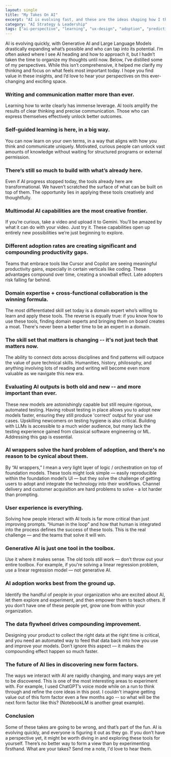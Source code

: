 ```yaml
---
layout: single
title: "My Takes On AI"
excerpt: "AI is evolving fast, and these are the ideas shaping how I think about it — from self-guided learning to the importance of UX in adoption. There's still so much to build, and the best way to form a perspective is to dive in and experiment. What are your takes?"
category: "AI Strategy & Leadership"
tags: ["ai-perspective", "learning", "ux-design", "adoption", "predictions"]
---
```

AI is evolving quickly, with Generative AI and Large Language Models drastically expanding what’s possible and who can tap into its potential. I’m often asked where I see AI heading and how to approach it, but I hadn’t taken the time to organize my thoughts until now. Below, I’ve distilled some of my perspectives. While this isn’t comprehensive, it helped me clarify my thinking and focus on what feels most important today. I hope you find value in these insights, and I’d love to hear your perspectives on this ever-changing and exciting space.

### Writing and communication matter more than ever.
Learning how to write clearly has immense leverage. AI tools amplify the results of clear thinking and precise communication. Those who can express themselves effectively unlock better outcomes.

### Self-guided learning is here, in a big way.
You can now learn on your own terms, in a way that aligns with how you think and communicate uniquely. Motivated, curious people can unlock vast amounts of knowledge without waiting for structured programs or external permission.

### There’s still so much to build with what’s already here.
Even if AI progress stopped today, the tools already here are transformational. We haven’t scratched the surface of what can be built on top of them. The opportunity lies in applying these tools creatively and thoughtfully.

### Multimodal AI capabilities are the most creative frontier.
If you’re curious, take a video and upload it to Gemini. You’ll be amazed by what it can do with your video. Just try it. These capabilities open up entirely new possibilities we’re just beginning to explore.

### Different adoption rates are creating significant and compounding productivity gaps.
Teams that embrace tools like Cursor and Copilot are seeing meaningful productivity gains, especially in certain verticals like coding. These advantages compound over time, creating a snowball effect. Late adopters risk falling far behind.

### Domain expertise + cross-functional collaboration is the winning formula.
The most differentiated skill set today is a domain expert who’s willing to learn and apply these tools. The reverse is equally true: if you know how to use these tools, finding domain experts and bringing them on board creates a moat. There's never been a better time to be an expert in a domain.

### The skill set that matters is changing -- it's not just tech that matters now.
The ability to connect dots across disciplines and find patterns will outpace the value of pure technical skills. Humanities, history, philosophy, and anything involving lots of reading and writing will become even more valuable as we navigate this new era.

### Evaluating AI outputs is both old and new -- and more important than ever.
These new models are astonishingly capable but still require rigorous, automated testing. Having robust testing in place allows you to adopt new models faster, ensuring they still produce 'correct' output for your use cases. Upskilling newcomers on testing hygiene is also critical. Building with LLMs is accessible to a much wider audience, but many lack the testing experience gained from classical software engineering or ML. Addressing this gap is essential.

### AI wrappers solve the hard problem of adoption, and there's no reason to be cynical about them.
By “AI wrappers,” I mean a very light layer of logic / orchestration on top of foundation models. These tools might look simple — easily reproducible within the foundation model’s UI — but they solve the challenge of getting users to adopt and integrate the technology into their workflows. Channel delivery and customer acquisition are hard problems to solve - a lot harder than prompting.

### User experience is everything.
Solving how people interact with AI tools is far more critical than just improving prompts. “Human in the loop” and how that human is integrated into the process defines the success of these tools. This is the real challenge — and the teams that solve it will win.

### Generative AI is just one tool in the toolbox.
Use it where it makes sense. The old tools still work — don’t throw out your entire toolbox. For example, if you're solving a linear regression problem, use a linear regression model — not generative AI.

### AI adoption works best from the ground up.
Identify the handful of people in your organization who are excited about AI, let them explore and experiment, and then empower them to teach others. If you don’t have one of these people yet, grow one from within your organization.

### The data flywheel drives compounding improvement.
Designing your product to collect the right data at the right time is critical, and you need an automated way to feed that data back into how you use and improve your models. Don’t ignore this aspect — it makes the compounding effect happen so much faster.

### The future of AI lies in discovering new form factors.
The ways we interact with AI are rapidly changing, and many ways are yet to be discovered. This is one of the most interesting areas to experiment with. For example, I used ChatGPT’s voice mode while on a run to think through and refine the core ideas in this post. I couldn't imagine getting value out of this form factor even a few months ago -- so what will be the next form factor like this? (NotebookLM is another great example).

### Conclusion
Some of these takes are going to be wrong, and that’s part of the fun. AI is evolving quickly, and everyone is figuring it out as they go. If you don’t have a perspective yet, it might be worth diving in and exploring these tools for yourself. There’s no better way to form a view than by experimenting firsthand. What are your takes? Send me a note, I'd love to hear them.